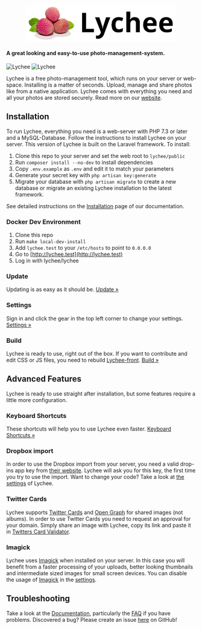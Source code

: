 <p align="center"><img src="https://raw.githubusercontent.com/LycheeOrg/Lychee/master/Banner.png" width="400px" alt="@LycheeOrg"></p>

#### A great looking and easy-to-use photo-management-system.

![Lychee](https://camo.githubusercontent.com/b9010f02c634219795950e034f511f4cf4af5c60/68747470733a2f2f732e656c6563746572696f75732e636f6d2f696d616765732f6c79636865652f312e6a706567)
![Lychee](https://camo.githubusercontent.com/5484591f0b15b6ba27d4845b292cc5d3a988b3b9/68747470733a2f2f732e656c6563746572696f75732e636f6d2f696d616765732f6c79636865652f322e6a706567)

Lychee is a free photo-management tool, which runs on your server or web-space. Installing is a matter of seconds. Upload, manage and share photos like from a native application. Lychee comes with everything you need and all your photos are stored securely. Read more on our [website](https://LycheeOrg.github.io).

## Installation

To run Lychee, everything you need is a web-server with PHP 7.3 or later and a MySQL-Database. Follow the instructions to install Lychee on your server. This version of Lychee is built on the Laravel framework. To install:

1. Clone this repo to your server and set the web root to `lychee/public`
2. Run `composer install --no-dev` to install dependencies
3. Copy `.env.example` as `.env` and edit it to match your parameters
4. Generate your secret key with `php artisan key:generate`
5. Migrate your database with `php artisan migrate` to create a new database or migrate an existing Lychee installation to the latest framework.

See detailed instructions on the [Installation](https://lycheeorg.github.io/docs/installation.html) page of our documentation.

### Docker Dev Environment

1. Clone this repo
2. Run `make local-dev-install`
3. Add `lychee.test` to your `/etc/hosts` to point to `0.0.0.0`
4. Go to [http://lychee.test](http://lychee.test)
5. Log in with lychee/lychee

### Update

Updating is as easy as it should be.  [Update &#187;](https://lycheeorg.github.io/docs/update.html)

### Settings

Sign in and click the gear in the top left corner to change your settings. [Settings &#187;][1]

### Build

Lychee is ready to use, right out of the box. If you want to contribute and edit CSS or JS files, you need to rebuild [Lychee-front](https://github.com/LycheeOrg/Lychee-front). [Build &#187;](https://lycheeorg.github.io/docs/node.html)

## Advanced Features

Lychee is ready to use straight after installation, but some features require a little more configuration.

### Keyboard Shortcuts

These shortcuts will help you to use Lychee even faster. [Keyboard Shortcuts &#187;](https://lycheeorg.github.io/docs/keyboard.html)

### Dropbox import

In order to use the Dropbox import from your server, you need a valid drop-ins app key from [their website](https://www.dropbox.com/developers/apps/create). Lychee will ask you for this key, the first time you try to use the import. Want to change your code? Take a look at [the settings][1] of Lychee.

### Twitter Cards

Lychee supports [Twitter Cards](https://dev.twitter.com/docs/cards) and [Open Graph](http://opengraphprotocol.org) for shared images (not albums). In order to use Twitter Cards you need to request an approval for your domain. Simply share an image with Lychee, copy its link and paste it in [Twitters Card Validator](https://dev.twitter.com/docs/cards/validation/validator).

### Imagick

Lychee uses [Imagick](https://www.imagemagick.org) when installed on your server. In this case you will benefit from a faster processing of your uploads, better looking thumbnails and intermediate sized images for small screen devices. You can disable the usage of [Imagick](https://www.imagemagick.org) in the [settings][1].

## Troubleshooting

Take a look at the [Documentation](https://lycheeorg.github.io/docs/), particularly the [FAQ](https://lycheeorg.github.io/docs/faq.html) if you have problems. Discovered a bug? Please create an issue [here](https://github.com/LycheeOrg/Lychee/issues) on GitHub!

[1]: https://lycheeorg.github.io/docs/settings.html